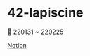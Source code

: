 # 42-lapiscine

💭 220131 ~ 220225

[Notion](https://www.notion.so/1651f810112a41298b60bdd383d37ee6)
